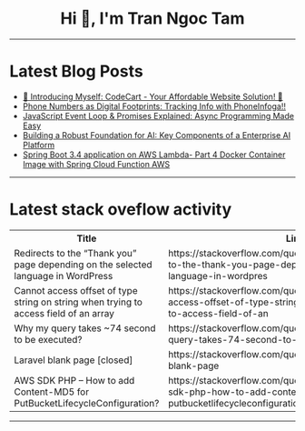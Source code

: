 <h1 align="center">Hi 👋, I'm Tran Ngoc Tam</h1>

---

# Latest Blog Posts 
<!-- BLOG-POST-LIST:START -->
- [🌟 Introducing Myself: CodeCart - Your Affordable Website Solution! 🌟](https://dev.to/hanzla-baig/introducing-myself-codecart-your-affordable-website-solution-48m7)
- [Phone Numbers as Digital Footprints: Tracking Info with PhoneInfoga!!](https://dev.to/karanjain2527/phone-numbers-as-digital-footprints-tracking-info-with-phoneinfoga-a61)
- [JavaScript Event Loop &amp; Promises Explained: Async Programming Made Easy](https://dev.to/camskithedev/javascript-event-loop-promises-explained-async-programming-made-easy-3kcn)
- [Building a Robust Foundation for AI: Key Components of a Enterprise AI Platform](https://dev.to/aragorn_talks/building-a-robust-foundation-for-ai-key-components-of-a-enterprise-ai-platform-2jgf)
- [Spring Boot 3.4 application on AWS Lambda- Part 4 Docker Container Image with Spring Cloud Function AWS](https://dev.to/aws-heroes/spring-boot-34-application-on-aws-lambda-part-4-docker-container-image-with-spring-cloud-function-4i5e)
<!-- BLOG-POST-LIST:END -->

---

# Latest stack oveflow activity
<table>
  <tr><th>Title</th><th>Link</th></tr>
  <!-- STACKOVERFLOW:START --><tr><td>Redirects to the “Thank you” page depending on the selected language in WordPress</td><td>https://stackoverflow.com/questions/79463779/redirects-to-the-thank-you-page-depending-on-the-selected-language-in-wordpres</td></tr><tr><td>Cannot access offset of type string on string when trying to access field of an array</td><td>https://stackoverflow.com/questions/79463732/cannot-access-offset-of-type-string-on-string-when-trying-to-access-field-of-an</td></tr><tr><td>Why my query takes ~74 second to be executed?</td><td>https://stackoverflow.com/questions/79463674/why-my-query-takes-74-second-to-be-executed</td></tr><tr><td>Laravel blank page [closed]</td><td>https://stackoverflow.com/questions/79463652/laravel-blank-page</td></tr><tr><td>AWS SDK PHP – How to add Content-MD5 for PutBucketLifecycleConfiguration?</td><td>https://stackoverflow.com/questions/79463430/aws-sdk-php-how-to-add-content-md5-for-putbucketlifecycleconfiguration</td></tr><!-- STACKOVERFLOW:END -->
</table>

---



